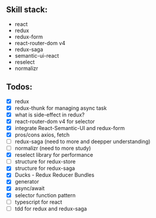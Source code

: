 ## Skill stack:
 - react
 - redux
 - redux-form
 - react-router-dom v4
 - redux-saga
 - semantic-ui-react
 - reselect
 - normalizr

## Todos:
 - [x] redux
 - [x] redux-thunk for managing async task
 - [x] what is side-effect in redux?
 - [x] react-router-dom v4 for selector
 - [x] integrate React-Semantic-UI and redux-form
 - [x] pros/cons axios, fetch
 - [ ] redux-saga (need to more and deepper understanding)
 - [ ] normalizr (need to more study)
 - [x] reselect library for performance
 - [ ] structure for redux-store
 - [x] structure for redux-saga
 - [x] Ducks - Redux Reducer Bundles
 - [x] generator
 - [x] async/await
 - [x] selector function pattern
 - [ ] typescript for react
 - [ ] tdd for redux and redux-saga
